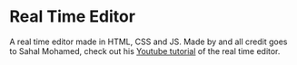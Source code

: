 # Real Time Editor
A real time editor made in HTML, CSS and JS.
Made by and all credit goes to Sahal Mohamed, check out his [Youtube tutorial](https://www.youtube.com/watch?v=onLsz9BwP7M) of the real time editor.
